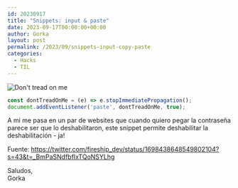 ```yaml
---
id: 20230917
title: "Snippets: input & paste"
date: 2023-09-17T00:00:00+00:00
author: Gorka
layout: post
permalink: /2023/09/snippets-input-copy-paste
categories:
  - Hacks
  - TIL
---
```


<img style="margin: auto;" src="/public/img/2023/09/dont-tread-on-me" alt="Don't tread on me" />

```js
const dontTreadOnMe = (e) => e.stopImmediatePropagation();
document.addEventListener('paste', dontTreadOnMe, true);
```

A mi me pasa en un par de websites que cuando quiero pegar la contraseña parece ser que lo deshabilitaron, este snippet permite deshabilitar la deshabilitación - ja!

Fuente: https://twitter.com/fireship_dev/status/1698438648549802104?s=43&t=_BmPaSNdfbfIxTQoNSYLhg

Saludos,<br />
Gorka
